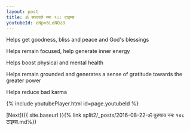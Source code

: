 ```yaml
---
layout: post
title: ॐ सत्त्ववते नमः १०८ टाइम्स
youtubeId: eNpv6LeNOz8
---
```

 
 
Helps get goodness, bliss and peace and God's blessings
 
Helps remain focused, help generate inner energy 
 
Helps boost physical and mental health 
 
Helps remain grounded and generates a sense of gratitude towards the greater power 
 
Helps reduce bad karma
 
 
 
 


{% include youtubePlayer.html id=page.youtubeId %}
 
[Next]({{ site.baseurl }}{% link  split2/_posts/2016-08-22-ॐ पुरुषाय नमः १०८ टाइम्स.md%})
 
